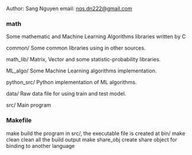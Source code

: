 Author: Sang Nguyen
email: nqs.dn222@gmail.com


### math ###
Some mathematic and Machine Learning Algorithms libraries written by C

common/
	Some common libraries using in other sources.

math_lib/
	Matrix, Vector and some statistic-probability libraries.

ML_algo/
	Some Machine Learning algorithms implementation.

python_src/
	Python implementation of ML algorithms.

data/
	Raw data file for using train and test model.

src/
	Main program

### Makefile ###
make
	build the program in src/, the executable file is created at bin/
make clean
	clean all the build output
make share_obj
	create share object for binding to another language